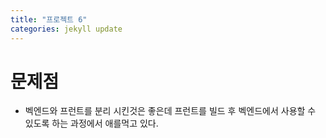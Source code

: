 ```yaml
---
title: "프로젝트 6"
categories: jekyll update
---
```


# 문제점

- 벡엔드와 프런트를 분리 시킨것은 좋은데 프런트를 빌드 후 벡엔드에서 사용할 수 있도록 하는 과정에서 애를먹고 있다.
